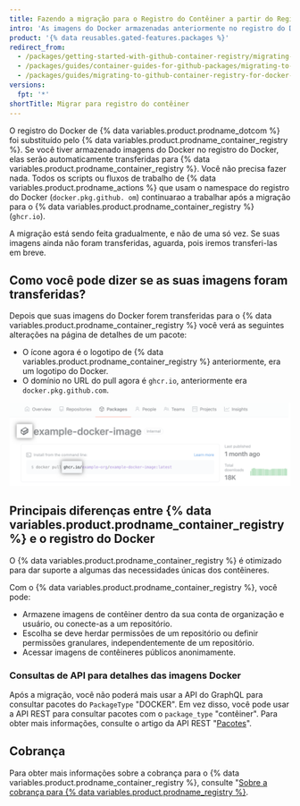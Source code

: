 ```yaml
---
title: Fazendo a migração para o Registro do Contêiner a partir do Registro Docker
intro: 'As imagens do Docker armazenadas anteriormente no registro do Docker estão sendo automaticamente transferidas para o {% data variables.product.prodname_container_registry %}.'
product: '{% data reusables.gated-features.packages %}'
redirect_from:
  - /packages/getting-started-with-github-container-registry/migrating-to-github-container-registry-for-docker-images
  - /packages/guides/container-guides-for-github-packages/migrating-to-github-container-registry-for-docker-images
  - /packages/guides/migrating-to-github-container-registry-for-docker-images
versions:
  fpt: '*'
shortTitle: Migrar para registro do contêiner
---
```


O registro do Docker de {% data variables.product.prodname_dotcom %} foi substituído pelo {% data variables.product.prodname_container_registry %}. Se você tiver armazenado imagens do Docker no registro do Docker, elas serão automaticamente transferidas para {% data variables.product.prodname_container_registry %}. Você não precisa fazer nada. Todos os scripts ou fluxos de trabalho de {% data variables.product.prodname_actions %} que usam o namespace do registro do Docker (`docker.pkg.github. om`) continuarao a trabalhar após a migração para o {% data variables.product.prodname_container_registry %} (`ghcr.io`).

A migração está sendo feita gradualmente, e não de uma só vez. Se suas imagens ainda não foram transferidas, aguarda, pois iremos transferi-las em breve.

## Como você pode dizer se as suas imagens foram transferidas?

Depois que suas imagens do Docker forem transferidas para o {% data variables.product.prodname_container_registry %} você verá as seguintes alterações na página de detalhes de um pacote:

* O ícone agora é o logotipo de {% data variables.product.prodname_container_registry %} anteriormente, era um logotipo do Docker.
* O domínio no URL do pull agora é `ghcr.io`, anteriormente era `docker.pkg.github.com`.

![Página de detalhes de {% data variables.product.prodname_container_registry %}](/assets/images/help/package-registry/container-registry-details-page.png)

## Principais diferenças entre {% data variables.product.prodname_container_registry %} e o registro do Docker

O {% data variables.product.prodname_container_registry %} é otimizado para dar suporte a algumas das necessidades únicas dos contêineres.

Com o {% data variables.product.prodname_container_registry %}, você pode:
- Armazene imagens de contêiner dentro da sua conta de organização e usuário, ou conecte-as a um repositório.
- Escolha se deve herdar permissões de um repositório ou definir permissões granulares, independentemente de um repositório.
- Acessar imagens de contêineres públicos anonimamente.

### Consultas de API para detalhes das imagens Docker

Após a migração, você não poderá mais usar a API do GraphQL para consultar pacotes do `PackageType` "DOCKER". Em vez disso, você pode usar a API REST para consultar pacotes com o `package_type` "contêiner". Para obter mais informações, consulte o artigo da API REST "[Pacotes](/rest/reference/packages)".

## Cobrança

Para obter mais informações sobre a cobrança para o {% data variables.product.prodname_container_registry %}, consulte "[Sobre a cobrança para {% data variables.product.prodname_registry %}](/billing/managing-billing-for-github-packages/about-billing-for-github-packages).
